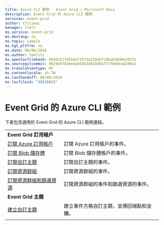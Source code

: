```yaml
---
title: Azure CLI 範例 - Event Grid | Microsoft Docs
description: Event Grid 的 Azure CLI 範例
services: event-grid
author: tfitzmac
manager: timlt
ms.service: event-grid
ms.devlang: na
ms.topic: sample
ms.tgt_pltfrm: na
ms.date: 08/06/2018
ms.author: tomfitz
ms.openlocfilehash: 059dc81fd5b8ef2573a228dafc0bab30d0e2037b
ms.sourcegitcommit: 9819e9782be4a943534829d5b77cf60dea4290a2
ms.translationtype: HT
ms.contentlocale: zh-TW
ms.lasthandoff: 08/06/2018
ms.locfileid: "39526033"
---
```

# <a name="azure-cli-samples-for-event-grid"></a>Event Grid 的 Azure CLI 範例

下表包含適用於 Event Grid 的 Azure CLI 範例連結。

| | |
|-|-|
|**Event Grid 訂用帳戶**||
| [訂閱 Azure 訂用帳戶](scripts/event-grid-cli-azure-subscription.md)| 訂閱 Azure 訂用帳戶的事件。 |
| [訂閱 Blob 儲存體](scripts/event-grid-cli-blob.md)| 訂閱 Blob 儲存體帳戶的事件。 |
| [訂閱自訂主題](scripts/event-grid-cli-subscribe-custom-topic.md)| 訂閱自訂主題的事件。 |
| [訂閱資源群組](scripts/event-grid-cli-resource-group.md)| 訂閱資源群組的事件。 |
| [訂閱資源群組和篩選資源](scripts/event-grid-cli-resource-group-filter.md)| 訂閱資源群組的事件和篩選資源的事件。 |
|**Event Grid 主題**||
| [建立自訂主題](scripts/event-grid-cli-create-custom-topic.md) | 建立事件方格自訂主題，並傳回端點和金鑰。  |
| | |
